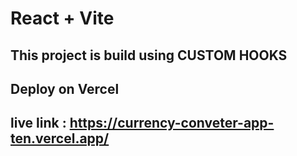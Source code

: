 # React + Vite

## This project is build using CUSTOM HOOKS   
## Deploy on Vercel
## live link : https://currency-conveter-app-ten.vercel.app/

